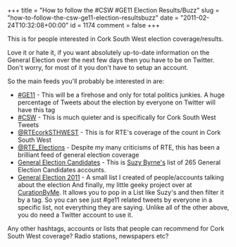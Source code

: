 +++
title = "How to follow the #CSW #GE11 Election Results/Buzz"
slug = "how-to-follow-the-csw-ge11-election-resultsbuzz"
date = "2011-02-24T10:32:08+00:00"
id = 1174
comment = false
+++

This is for people interested in Cork South West election coverage/results.

Love it or hate it, if you want absolutely up-to-date information on the General Election over the next few days then you have to be on Twitter. Don't worry, for most of it you don't have to setup an account.

So the main feeds you'll probably be interested in are:

*   [#GE11](http://twitter.com/#!/search?q=%23ge11) - This will be a firehose and only for total politics junkies. A huge percentage of Tweets about the election by everyone on Twitter will have this tag
*   [#CSW](http://twitter.com/#!/search?q=%23csw) - This is much quieter and is specifically for Cork South West Tweets
*   [@RTEcorkSTHWEST](http://twitter.com/#!/RTEcorkSTHWEST) - This is for RTE's coverage of the count in Cork South West
*   [@RTE_Elections](http://twitter.com/#!/RTE_Elections) - Despite my many criticisms of RTE, this has been a brilliant feed of general election coverage
*   [General Election Candidates](http://twitter.com/#!/suzybie/candidates-ge11-3) - This is [Suzy Byrne's](http://www.mamanpoulet.com/) list of 265 General Election Candidates accounts.
*   [General Election 2011](http://twitter.com/#!/conoro/general-election-2011) - A small list I created of people/accounts talking about the election
And finally, my little geeky project over at [CurationByMe](http://curationby.me). It allows you to pop in a List like Suzy's and then filter it by a tag. So you can see just #ge11 related tweets by everyone in a specific list, not everything they are saying. Unlike all of the other above, you do need a Twitter account to use it.

Any other hashtags, accounts or lists that people can recommend for Cork South West coverage? Radio stations, newspapers etc?

&nbsp;
